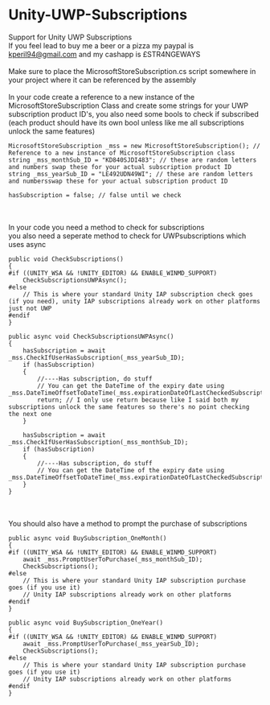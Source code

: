 # Unity-UWP-Subscriptions
Support for Unity UWP Subscriptions  
If you feel lead to buy me a beer or a pizza my paypal is kperil94@gmail.com and my cashapp is £STR4NGEWAYS
\
\
Make sure to place the MicrosoftStoreSubscription.cs script somewhere in your project where it can be referenced by the assembly
\
\
In your code create a reference to a new instance of the MicrosoftStoreSubscription Class and create some strings for your UWP subscription product ID's, you also need some bools to check if subscribed  
(each product should have its own bool unless like me all subscriptions unlock the same features)  
```
MicrosoftStoreSubscription _mss = new MicrosoftStoreSubscription(); // Reference to a new instance of MicrosoftStoreSubscription class
string _mss_monthSub_ID = "KD840SJDI483"; // these are random letters and numbers swap these for your actual subscription product ID
string _mss_yearSub_ID = "LE492UDN49WI"; // these are random letters and numbersswap these for your actual subscription product ID

hasSubscription = false; // false until we check
```
\
\
In your code you need a method to check for subscriptions  
you also need a seperate method to check for UWPsubscriptions which uses async
```
public void CheckSubscriptions()
{
#if ((UNITY_WSA && !UNITY_EDITOR) && ENABLE_WINMD_SUPPORT)
    CheckSubscriptionsUWPAsync();
#else
    // This is where your standard Unity IAP subscription check goes (if you need), unity IAP subscriptions already work on other platforms just not UWP
#endif
}

public async void CheckSubscriptionsUWPAsync()
{
    hasSubscription = await _mss.CheckIfUserHasSubscription(_mss_yearSub_ID);
    if (hasSubscription)
    {
        //----Has subscription, do stuff
        // You can get the DateTime of the expiry date using _mss.DateTimeOffsetToDateTime(_mss.expirationDateOfLastCheckedSubscription);
        return; // I only use return because like I said both my subscriptions unlock the same features so there's no point checking the next one
    }

    hasSubscription = await _mss.CheckIfUserHasSubscription(_mss_monthSub_ID);
    if (hasSubscription)
    {
        //----Has subscription, do stuff
        // You can get the DateTime of the expiry date using _mss.DateTimeOffsetToDateTime(_mss.expirationDateOfLastCheckedSubscription);
    }
}
```
\
\
You should also have a method to prompt the purchase of subscriptions
```
public async void BuySubscription_OneMonth()
{
#if ((UNITY_WSA && !UNITY_EDITOR) && ENABLE_WINMD_SUPPORT)
    await _mss.PromptUserToPurchase(_mss_monthSub_ID);
    CheckSubscriptions();
#else
    // This is where your standard Unity IAP subscription purchase goes (if you use it)
    // Unity IAP subscriptions already work on other platforms
#endif
}

public async void BuySubscription_OneYear()
{
#if ((UNITY_WSA && !UNITY_EDITOR) && ENABLE_WINMD_SUPPORT)
    await _mss.PromptUserToPurchase(_mss_yearSub_ID);
    CheckSubscriptions();
#else
    // This is where your standard Unity IAP subscription purchase goes (if you use it)
    // Unity IAP subscriptions already work on other platforms
#endif
}
```
